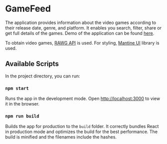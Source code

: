 # GameFeed

The application provides information about the video games according to their release date, genre, and platform. It enables you search, filter, share or get full details of the games. Demo of the application can be found [here](https://gamesfeed.netlify.app).

To obtain video games, [RAWG API](https://rawg.io/) is used. For styling, [Mantine UI](https://mantine.dev/) library is used.

## Available Scripts

In the project directory, you can run:

### `npm start`

Runs the app in the development mode. Open [http://localhost:3000](http://localhost:3000) to view it in the browser.

### `npm run build`

Builds the app for production to the `build` folder. It correctly bundles React in production mode and optimizes the build for the best performance. The build is minified and the filenames include the hashes.
